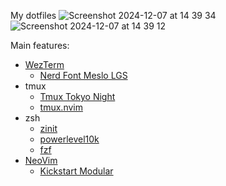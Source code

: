 My dotfiles
![Screenshot 2024-12-07 at 14 39 34](https://github.com/user-attachments/assets/59f1ac62-35c0-464f-b9e8-a194398c8b89)
![Screenshot 2024-12-07 at 14 39 12](https://github.com/user-attachments/assets/74b0499f-7ad3-463a-8cb2-a563dd743ae3)

Main features:

- [WezTerm](https://wezfurlong.org/wezterm/index.html)
  - [Nerd Font Meslo LGS](https://www.nerdfonts.com/)
- tmux
  - [Tmux Tokyo Night](https://github.com/fabioluciano/tmux-tokyo-night)
  - [tmux.nvim](https://github.com/aserowy/tmux.nvim)
- zsh
  - [zinit](https://github.com/zdharma-continuum/zinit)
  - [powerlevel10k](https://github.com/romkatv/powerlevel10k)
  - [fzf](https://github.com/junegunn/fzf)
- [NeoVim](https://neovim.io/)
  - [Kickstart Modular](https://github.com/dam9000/kickstart-modular.nvim)
